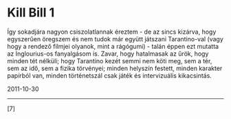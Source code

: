 # Kill Bill 1

Így sokadjára nagyon csiszolatlannak éreztem - de az sincs kizárva, hogy egyszerűen öregszem és nem tudok már együtt játszani Tarantino-val (vagy hogy a rendező filmjei olyanok, mint a rágógumi) - talán éppen ezt mutatta az Inglourius-os fanyalgásom is. Zavar, hogy hatalmasak az űrök, hogy minden tét nélküli; hogy Tarantino kezét semmi nem köti meg, sem a tér, sem az idő, sem a fizika törvényei; minden helyszín festett, minden karakter papírból van, minden történetszál csak játék és intervizuális kikacsintás.

2011-10-30 

----

[7]